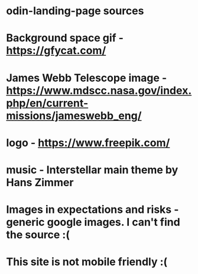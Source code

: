 # odin-landing-page sources
# Background space gif - https://gfycat.com/
# James Webb Telescope image - https://www.mdscc.nasa.gov/index.php/en/current-missions/jameswebb_eng/
# logo - https://www.freepik.com/
# music - Interstellar main theme by Hans Zimmer
# Images in expectations and risks - generic google images. I can't find the source :(
# This site is not mobile friendly :(